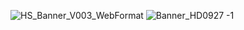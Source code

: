 
![HS_Banner_V003_WebFormat](https://user-images.githubusercontent.com/110448405/192814763-9b411be3-8318-4343-b889-e9bd3ec0f248.jpg)
![Banner_HD0927 -1](https://user-images.githubusercontent.com/110448405/192815142-1ebae35d-bf20-4849-90f3-1bf16818ff38.jpg)
